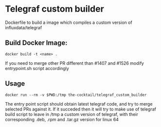 # Telegraf custom builder

Dockerfile to build a image which compiles a custom version of influxdata/telegraf

## Build Docker Image:

```
docker build -t <name> .
```

If you need to merge other PR different than #1407 and #1526 modify entrypoint.sh script accordingly

## Usage

```
docker run --rm -v $PWD:/tmp the-cocktail/telegraf_custom_builder
```

The entry point script should obtain latest telegraf code, and try to merge selected PRs against it. If it succeded then it will try to make use of telegraf build script to leave in /tmp a custom version of telegraf, with their corresponding .deb, .rpm and .tar.gz version for linux 64

